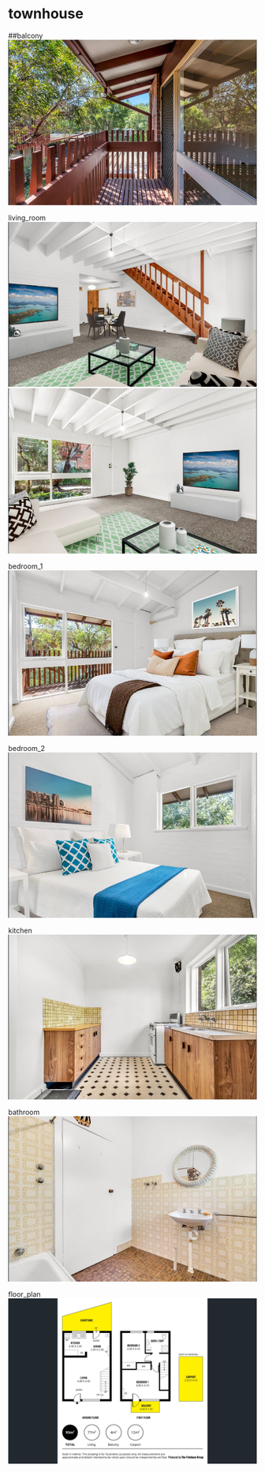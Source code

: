 # townhouse
##balcony
![image_1](balcony.jpg)

living_room
![image_2](living_room.jpg)
![image_3](living_room_2.jpg)

bedroom_1
![image_4](bedroom_1.jpg)

bedroom_2
![image_5](bedroom_2.jpg)

kitchen
![image_6](kitchen.jpg)

bathroom
![image_7](bathroom.jpg)

floor_plan
![image_8](floor_plan.jpg)
